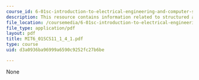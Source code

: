```yaml
---
course_id: 6-01sc-introduction-to-electrical-engineering-and-computer-science-i-spring-2011
description: This resource contains information related to structured assignments.
file_location: /coursemedia/6-01sc-introduction-to-electrical-engineering-and-computer-science-i-spring-2011/d3a0936ba96999a6590c9252fc27b6be_MIT6_01SCS11_1_4_1.pdf
file_type: application/pdf
layout: pdf
title: MIT6_01SCS11_1_4_1.pdf
type: course
uid: d3a0936ba96999a6590c9252fc27b6be

---
```

None
